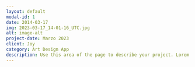 ```yaml
---
layout: default
modal-id: 1
date: 2014-03-17
img: 2023-03-17_14-01-16_UTC.jpg
alt: image-alt
project-date: Marzo 2023
client: Joy
category: Art Design App
description: Use this area of the page to describe your project. Lorem ipsum dolor sit amet, consectetur adipisicing elit. Mollitia neque assumenda ipsam nihil, molestias magnam, recusandae quos quis inventore quisquam velit asperiores, vitae? Reprehenderit soluta, eos quod consequuntur itaque. Nam.
---
```


